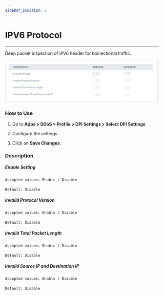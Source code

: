 ```yaml
---
sidebar_position: 2
---
```


# IPV6 Protocol

---

Deep packet inspection of IPV6 header for bidirectional traffic.

![dpi_settings](/img/ddos/v7/docs/ipv6.png)

### How to Use

1. Go to **Apps > DDoS > Profile > DPI Settings > Select DPI Settings**

2. Configure the settings.

3. Click on **Save Changes**.

### Description

##### **Enable Setting**

    Accepted values: Enable / Disable

    Default: Disable

##### **Invalid Protocol Version**

    Accepted values: Enable / Disable

    Default: Disable

##### **Invalid Total Packet Length**

    Accepted values: Enable / Disable

    Default: Disable

##### **Invalid Source IP and Destination IP**

    Accepted values: Enable / Disable

    Default: Disable

